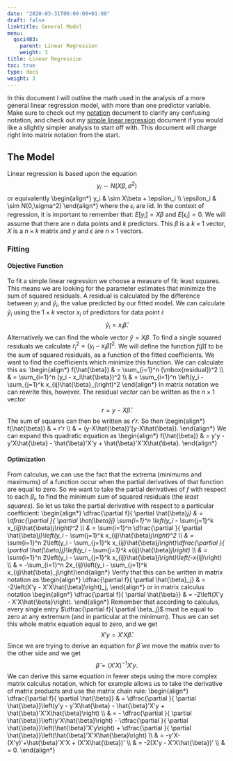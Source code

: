 ```yaml
---
date: "2020-03-31T00:00:00+01:00"
draft: false
linktitle: General Model
menu:
  qsci483:
    parent: Linear Regression
    weight: 3
title: Linear Regression
toc: true
type: docs
weight: 3
---
```


In this document I will outline the math used in the analysis of a more general linear regression model, with more than one predictor variable. Make sure to check out my [notation](/courses/qsci483/notation) document to clarify any confusing notation, and check out my [simple linear regression](/courses/qsci483/linear-regression/simple-linear-regression) document if you would like a slightly simpler analysis to start off with. This document will charge right into matrix notation from the start. 

## The Model ##

Linear regression is based upon the equation
$$
y_i \sim N(X\beta,\sigma^2)
$$
or equivalently 
\begin{align*}
y_i & \sim X\beta + \epsilon_i \\\\
\epsilon_i & \sim N(0,\sigma^2)
\end{align*}
where the $\epsilon_i$ are iid. In the context of regression, it is important to remember that: $E[y_i] = X\beta$ and $E[\epsilon_i] = 0$. We will assume that there are $n$ data points and $k$ predictors. This $\beta$ is a $k\times 1$ vector, $X$ is a $n\times k$ matrix and $y$ and $\epsilon$ are $n\times 1$ vectors. 

### Fitting ###
#### Objective Function ####
To fit a simple linear regression we choose a measure of fit: least squares. This means we are looking for the parameter estimates that minimize the sum of squared residuals. A residual is calculated by the difference between $y_i$ and $\hat{y}_i$, the value predicted by our fitted model. We can calculate $\hat{y}_i$ using the $1\times k$ vector $x_i$ of predictors for data point $i$:
$$
\hat{y}_i = x_i\hat{\beta}.
$$
Alternatively we can find the whole vector $\hat{y} = X\beta$. To find a single squared residuals we calculate $r_i^2 = (y_i - x_i\hat{\beta})^2$. We will define the function $f(\hat{\beta})$ to be the sum of squared residuals, as a function of the fitted coefficients. We want to find the coefficients which minimize this function. We can calculate this as:
\begin{align*}
f(\hat{\beta}) 
& = \sum_{i=1}^n (\mbox{residual})^2 \\\\
& = \sum_{i=1}^n (y_i - x_i\hat{\beta})^2 \\\\
& = \sum_{i=1}^n \left(y_i - \sum_{j=1}^k x_{ij}\hat{\beta}_j\right)^2
\end{align*}
In matrix notation we can rewrite this, however. The residual _vector_ can be written as the $n\times 1$ vector
$$
r = y - X\hat{\beta}.
$$
The sum of squares can then be written as $r'r$. So then
\begin{align*}
f(\hat{\beta})
& = r'r \\\\
& = (y-X\hat{\beta})'(y-X\hat{\beta}).
\end{align*}
We can expand this quadratic equation as
\begin{align*}
f(\hat{\beta})
& = y'y - y'X\hat{\beta} - \hat{\beta}'X'y + \hat{\beta}'X'X\hat{\beta}.
\end{align*}

#### Optimization ####
From calculus, we can use the fact that the extrema (minimums and maximums) of a function occur when the partial derivatives of that function are equal to zero. So we want to take the partial derivatives of $f$ with respect to each $\beta_i$, to find the minimum sum of squared residuals (the _least squares_). So let us take the partial derivative with respect to a particular coefficient:
\begin{align*}
\dfrac{\partial f}{ \partial \hat{\beta}_j} 
& = \dfrac{\partial }{ \partial \hat{\beta}_j} \sum_{i=1}^n \left(y_i - \sum_{j=1}^k x_{ij}\hat{\beta}_j\right)^2 \\\\
& = \sum_{i=1}^n \dfrac{\partial }{ \partial \hat{\beta}_j}\left(y_i - \sum_{j=1}^k x_{ij}\hat{\beta}_j\right)^2 \\\\
& = \sum_{i=1}^n 2\left(y_i - \sum_{j=1}^k x_{ij}\hat{\beta}_j\right)\dfrac{\partial }{ \partial \hat{\beta}_j}\left(y_i - \sum_{j=1}^k x_{ij}\hat{\beta}_j\right) \\\\
& = \sum_{i=1}^n 2\left(y_i - \sum_{j=1}^k x_{ij}\hat{\beta}_j\right)\left(-x_{ij}\right) \\\\
& = -\sum_{i=1}^n 2x_{ij}\left(y_i - \sum_{j=1}^k x_{ij}\hat{\beta}_j\right)\end{align*}
Verify that this can be written in matrix notation as
\begin{align*}
\dfrac{\partial f}{ \partial \hat{\beta}_j}
& = -2\left(X'y - X'X\hat{\beta}\right)_j,
\end{align*}
or in matrix calculus notation
\begin{align*}
\dfrac{\partial f}{ \partial \hat{\beta}} & = -2\left(X'y - X'X\hat{\beta}\right).
\end{align*}
Remember that according to calculus, every single entry $\dfrac{\partial f}{ \partial \beta_j}$ must be equal to zero at any extremum (and in particular at the minimum). Thus we can set this whole matrix equation equal to zero, and we get
$$
X'y = X'X\hat{\beta}.
$$
Since we are trying to derive an equation for $\hat{\beta}$ we move the matrix over to the other side and we get
$$
\hat{\beta} = (X'X)^{-1}X'y.
$$
We can derive this same equation in fewer steps using the more complex matrix calculus notation, which for example allows us to take the derivative of matrix products and use the matrix chain rule:
\begin{align*}
\dfrac{\partial f}{ \partial \hat{\beta}}
& = \dfrac{\partial }{ \partial \hat{\beta}}\left(y'y - y'X\hat{\beta} - \hat{\beta}'X'y + \hat{\beta}'X'X\hat{\beta}\right) \\\\
& = - \dfrac{\partial }{ \partial \hat{\beta}}\left(y'X\hat{\beta}\right) - \dfrac{\partial }{ \partial \hat{\beta}}\left(\hat{\beta}'X'y\right) + \dfrac{\partial }{ \partial \hat{\beta}}\left(\hat{\beta}'X'X\hat{\beta}\right) \\\\
& = -y'X-(X'y)'+\hat{\beta}'X'X + (X'X\hat{\beta})' \\\\
& = -2(X'y - X'X\hat{\beta})' \\\\
& = 0.
\end{align*}